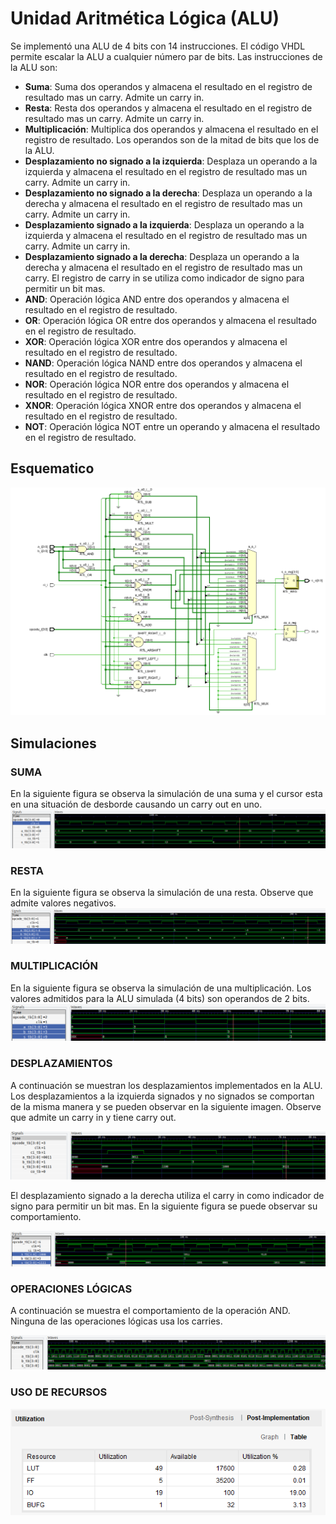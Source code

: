 # Unidad Aritmética Lógica (ALU)

Se implementó una ALU de 4 bits con 14 instrucciones. El código VHDL permite escalar la ALU a cualquier número par de bits.
Las instrucciones de la ALU son:
- **Suma**: Suma dos operandos y almacena el resultado en el registro de resultado mas un carry. Admite un carry in.
- **Resta**: Resta dos operandos y almacena el resultado en el registro de resultado mas un carry. Admite un carry in.
- **Multiplicación**: Multiplica dos operandos y almacena el resultado en el registro de resultado. Los operandos son de la mitad de bits que los de la ALU.
- **Desplazamiento no signado a la izquierda**: Desplaza un operando a la izquierda y almacena el resultado en el registro de resultado mas un carry. Admite un carry in.
- **Desplazamiento no signado a la derecha**: Desplaza un operando a la derecha y almacena el resultado en el registro de resultado mas un carry. Admite un carry in.
- **Desplazamiento signado a la izquierda**: Desplaza un operando a la izquierda y almacena el resultado en el registro de resultado mas un carry. Admite un carry in.
- **Desplazamiento signado a la derecha**: Desplaza un operando a la derecha y almacena el resultado en el registro de resultado mas un carry. El registro de carry in se utiliza como indicador de signo para permitir un bit mas.
- **AND**: Operación lógica AND entre dos operandos y almacena el resultado en el registro de resultado.
- **OR**: Operación lógica OR entre dos operandos y almacena el resultado en el registro de resultado.
- **XOR**: Operación lógica XOR entre dos operandos y almacena el resultado en el registro de resultado.
- **NAND**: Operación lógica NAND entre dos operandos y almacena el resultado en el registro de resultado.
- **NOR**: Operación lógica NOR entre dos operandos y almacena el resultado en el registro de resultado.
- **XNOR**: Operación lógica XNOR entre dos operandos y almacena el resultado en el registro de resultado.
- **NOT**: Operación lógica NOT entre un operando y almacena el resultado en el registro de resultado.

## Esquematico

![alt text](Figuras/ALUSchematic.png)

## Simulaciones

### SUMA
En la siguiente figura se observa la simulación de una suma y el cursor esta en una situación de desborde causando un carry out en uno.
![alt text](Figuras/SumadorSimulacion.png)

### RESTA
En la siguiente figura se observa la simulación de una resta. Observe que admite valores negativos.
![alt text](Figuras/RestadorSimulacion.png)

### MULTIPLICACIÓN
En la siguiente figura se observa la simulación de una multiplicación. Los valores admitidos para la ALU simulada (4 bits) son operandos de 2 bits.
![alt text](Figuras/MultiplicadorSimulacion.png)

### DESPLAZAMIENTOS
A continuación se muestran los desplazamientos implementados en la ALU. Los desplazamientos a la izquierda signados y no signados se comportan de la misma manera y se pueden observar en la siguiente imagen. Observe que admite un carry in y tiene carry out.

![alt text](Figuras/UnsignedLeftShifter.png)

El desplazamiento signado a la derecha utiliza el carry in como indicador de signo para permitir un bit mas. En la siguiente figura se puede observar su comportamiento.

![alt text](Figuras/SignedRigthShifter.png)

### OPERACIONES LÓGICAS

A continuación se muestra el comportamiento de la operación AND. Ninguna de las operaciones lógicas usa los carries.

![alt text](Figuras/AndOperatorSimulation.png)

### USO DE RECURSOS

![alt text](Figuras/ALUResourses.png)